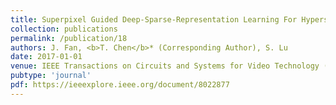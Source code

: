 ```yaml
---
title: Superpixel Guided Deep-Sparse-Representation Learning For Hyperspectral Image Classification
collection: publications
permalink: /publication/18
authors: J. Fan, <b>T. Chen</b>* (Corresponding Author), S. Lu
date: 2017-01-01
venue: IEEE Transactions on Circuits and Systems for Video Technology (T-CSVT)
pubtype: 'journal'
pdf: https://ieeexplore.ieee.org/document/8022877
---
```


<!-- paperurl: 'http://academicpages.github.io/files/paper1.pdf'
citation: 'Your Name, You. (2009). &quot;Paper Title Number 1.&quot; <i>Journal 1</i>. 1(1).' -->
<!-- [Download paper here](http://academicpages.github.io/files/paper1.pdf) -->
